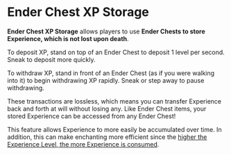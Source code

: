 # Ender Chest XP Storage

**Ender Chest XP Storage** allows players to use **Ender Chests to store Experience, which is not lost upon death**.

To deposit XP, stand on top of an Ender Chest to deposit 1 level per second. Sneak to deposit more quickly.

To withdraw XP, stand in front of an Ender Chest (as if you were walking into it) to begin withdrawing XP rapidly. Sneak or step away to pause withdrawing.

These transactions are lossless, which means you can transfer Experience back and forth at will without losing any. Like Ender Chest items, your stored Experience can be accessed from any Ender Chest!

This feature allows Experience to more easily be accumulated over time. In addition, this can make enchanting more efficient since the [higher the Experience Level, the more Experience is consumed](https://minecraft.fandom.com/wiki/Experience#Leveling_up).
